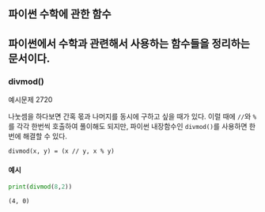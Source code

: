## 파이썬 수학에 관한 함수

<h2>파이썬에서 수학과 관련해서 사용하는 함수들을 정리하는 문서이다.</h2>

### divmod()
예시문제 2720

<p>나눗셈을 하다보면 간혹 몫과 나머지를 동시에 구하고 싶을 때가 있다. 이럴 때에 <code>//</code>와 <code>%</code>를 각각 한번씩 호출하여 풀이해도 되지만, 파이썬 내장함수인 <code>divmod()</code>를 사용하면 한번에 해결할 수 있다.</p>

```plaintext
divmod(x, y) = (x // y, x % y)
```

#### 예시
```python
print(divmod(8,2))
```

```plaintext
(4, 0)
```


